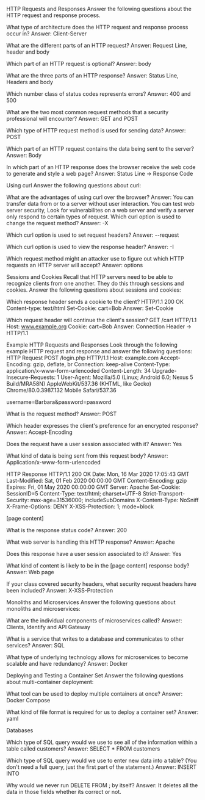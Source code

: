 HTTP Requests and Responses
Answer the following questions about the HTTP request and response process.


What type of architecture does the HTTP request and response process occur in?
Answer: Client-Server

What are the different parts of an HTTP request?
Answer: Request Line, header and body

Which part of an HTTP request is optional?
Answer: body

What are the three parts of an HTTP response?
Answer: Status Line, Headers and body

Which number class of status codes represents errors?
Answer: 400 and 500

What are the two most common request methods that a security professional will encounter?
Answer: GET and POST 

Which type of HTTP request method is used for sending data?
Answer: POST

Which part of an HTTP request contains the data being sent to the server?
Answer: Body

In which part of an HTTP response does the browser receive the web code to generate and style a web page?
Answer: Status Line -> Response Code

Using curl
Answer the following questions about curl:


What are the advantages of using curl over the browser?
Answer: You can transfer data from or to a server without user interaction. You can test web server security, Look for vulnerabilites on a web server 
and verify a server only respond to certain types of request.
Which curl option is used to change the request method?
Answer: -X  

Which curl option is used to set request headers?
Answer: --request

Which curl option is used to view the response header?
Answer: -I

Which request method might an attacker use to figure out which HTTP requests an HTTP server will accept?
Answer: options


Sessions and Cookies
Recall that HTTP servers need to be able to recognize clients from one another. They do this through sessions and cookies.
Answer the following questions about sessions and cookies:


Which response header sends a cookie to the client?
HTTP/1.1 200 OK
Content-type: text/html
Set-Cookie: cart=Bob
Answer: Set-Cookie

Which request header will continue the client's session?
GET /cart HTTP/1.1
Host: www.example.org
Cookie: cart=Bob
Answer: Connection Header -> HTTP/1.1


Example HTTP Requests and Responses
Look through the following example HTTP request and response and answer the following questions:
HTTP Request
POST /login.php HTTP/1.1
Host: example.com
Accept-Encoding: gzip, deflate, br
Connection: keep-alive
Content-Type: application/x-www-form-urlencoded
Content-Length: 34
Upgrade-Insecure-Requests: 1
User-Agent: Mozilla/5.0 (Linux; Android 6.0; Nexus 5 Build/MRA58N) AppleWebKit/537.36 (KHTML, like Gecko) Chrome/80.0.3987.132 Mobile Safari/537.36

username=Barbara&password=password


What is the request method?
Answer: POST

Which header expresses the client's preference for an encrypted response?
Answer: Accept-Encoding 

Does the request have a user session associated with it?
Answer: Yes 

What kind of data is being sent from this request body?
Answer: Application/x-www-form-urlencoded 

HTTP Response
HTTP/1.1 200 OK
Date: Mon, 16 Mar 2020 17:05:43 GMT
Last-Modified: Sat, 01 Feb 2020 00:00:00 GMT
Content-Encoding: gzip
Expires: Fri, 01 May 2020 00:00:00 GMT
Server: Apache
Set-Cookie: SessionID=5
Content-Type: text/html; charset=UTF-8
Strict-Transport-Security: max-age=31536000; includeSubDomains
X-Content-Type: NoSniff
X-Frame-Options: DENY
X-XSS-Protection: 1; mode=block

[page content]


What is the response status code?
Answer: 200

What web server is handling this HTTP response?
Answer: Apache

Does this response have a user session associated to it?
Answer: Yes

What kind of content is likely to be in the [page content] response body?
Answer: Web page

If your class covered security headers, what security request headers have been included?
Answer: X-XSS-Protection


Monoliths and Microservices
Answer the following questions about monoliths and microservices:


What are the individual components of microservices called?
Answer: Clients, Identify and API Gateway

What is a service that writes to a database and communicates to other services?
Answer: SQL

What type of underlying technology allows for microservices to become scalable and have redundancy?
Answer: Docker


Deploying and Testing a Container Set
Answer the following questions about multi-container deployment:


What tool can be used to deploy multiple containers at once?
Answer: Docker Compose

What kind of file format is required for us to deploy a container set?
Answer: yaml


Databases


Which type of SQL query would we use to see all of the information within a table called customers?
Answer: SELECT * FROM customers 

Which type of SQL query would we use to enter new data into a table? (You don't need a full query, just the first part of the statement.)
Answer: INSERT INTO 

Why would we never run DELETE FROM <table-name>; by itself?
Answer: It deletes all the data in those fields whether its correct or not.




